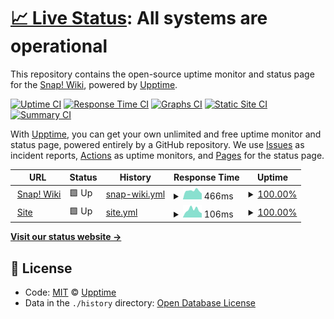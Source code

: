 # [📈 Live Status](https://snapwiki.github.io/SnapWikiUptime): <!--live status--> **All systems are operational**

This repository contains the open-source uptime monitor and status page for the [Snap! Wiki](https://snapwiki.miraheze.org), powered by [Upptime](https://github.com/SnapWikiUptime/SnapWikiUptime).

[![Uptime CI](https://github.com/snapwiki/SnapWikiUptime/workflows/Uptime%20CI/badge.svg)](https://github.com/snapwiki/SnapWikiUptime/actions?query=workflow%3A%22Uptime+CI%22)
[![Response Time CI](https://github.com/snapwiki/SnapWikiUptime/workflows/Response%20Time%20CI/badge.svg)](https://github.com/snapwiki/SnapWikiUptime/actions?query=workflow%3A%22Response+Time+CI%22)
[![Graphs CI](https://github.com/snapwiki/SnapWikiUptime/workflows/Graphs%20CI/badge.svg)](https://github.com/snapwiki/SnapWikiUptime/actions?query=workflow%3A%22Graphs+CI%22)
[![Static Site CI](https://github.com/snapwiki/SnapWikiUptime/workflows/Static%20Site%20CI/badge.svg)](https://github.com/snapwiki/SnapWikiUptime/actions?query=workflow%3A%22Static+Site+CI%22)
[![Summary CI](https://github.com/snapwiki/SnapWikiUptime/workflows/Summary%20CI/badge.svg)](https://github.com/snapwiki/SnapWikiUptime/actions?query=workflow%3A%22Summary+CI%22)

With [Upptime](https://upptime.js.org), you can get your own unlimited and free uptime monitor and status page, powered entirely by a GitHub repository. We use [Issues](https://github.com/snapwiki/SnapWikiUptime/issues) as incident reports, [Actions](https://github.com/snapwiki/SnapWikiUptime/actions) as uptime monitors, and [Pages](https://snapwiki.github.io/SnapWikiUptime) for the status page.

<!--start: status pages-->
<!-- This summary is generated by Upptime (https://github.com/upptime/upptime) -->
<!-- Do not edit this manually, your changes will be overwritten -->
<!-- prettier-ignore -->
| URL | Status | History | Response Time | Uptime |
| --- | ------ | ------- | ------------- | ------ |
| <img alt="" src="https://icons.duckduckgo.com/ip3/snapwiki.miraheze.org.ico" height="13"> [Snap! Wiki](https://snapwiki.miraheze.org) | 🟩 Up | [snap-wiki.yml](https://github.com/snapwiki/SnapWikiUptime/commits/HEAD/history/snap-wiki.yml) | <details><summary><img alt="Response time graph" src="./graphs/snap-wiki/response-time-week.png" height="20"> 466ms</summary><br><a href="https://snapwiki.github.io/SnapWikiUptime/history/snap-wiki"><img alt="Response time 1082" src="https://img.shields.io/endpoint?url=https%3A%2F%2Fraw.githubusercontent.com%2Fsnapwiki%2FSnapWikiUptime%2FHEAD%2Fapi%2Fsnap-wiki%2Fresponse-time.json"></a><br><a href="https://snapwiki.github.io/SnapWikiUptime/history/snap-wiki"><img alt="24-hour response time 316" src="https://img.shields.io/endpoint?url=https%3A%2F%2Fraw.githubusercontent.com%2Fsnapwiki%2FSnapWikiUptime%2FHEAD%2Fapi%2Fsnap-wiki%2Fresponse-time-day.json"></a><br><a href="https://snapwiki.github.io/SnapWikiUptime/history/snap-wiki"><img alt="7-day response time 466" src="https://img.shields.io/endpoint?url=https%3A%2F%2Fraw.githubusercontent.com%2Fsnapwiki%2FSnapWikiUptime%2FHEAD%2Fapi%2Fsnap-wiki%2Fresponse-time-week.json"></a><br><a href="https://snapwiki.github.io/SnapWikiUptime/history/snap-wiki"><img alt="30-day response time 414" src="https://img.shields.io/endpoint?url=https%3A%2F%2Fraw.githubusercontent.com%2Fsnapwiki%2FSnapWikiUptime%2FHEAD%2Fapi%2Fsnap-wiki%2Fresponse-time-month.json"></a><br><a href="https://snapwiki.github.io/SnapWikiUptime/history/snap-wiki"><img alt="1-year response time 1129" src="https://img.shields.io/endpoint?url=https%3A%2F%2Fraw.githubusercontent.com%2Fsnapwiki%2FSnapWikiUptime%2FHEAD%2Fapi%2Fsnap-wiki%2Fresponse-time-year.json"></a></details> | <details><summary><a href="https://snapwiki.github.io/SnapWikiUptime/history/snap-wiki">100.00%</a></summary><a href="https://snapwiki.github.io/SnapWikiUptime/history/snap-wiki"><img alt="All-time uptime 99.75%" src="https://img.shields.io/endpoint?url=https%3A%2F%2Fraw.githubusercontent.com%2Fsnapwiki%2FSnapWikiUptime%2FHEAD%2Fapi%2Fsnap-wiki%2Fuptime.json"></a><br><a href="https://snapwiki.github.io/SnapWikiUptime/history/snap-wiki"><img alt="24-hour uptime 100.00%" src="https://img.shields.io/endpoint?url=https%3A%2F%2Fraw.githubusercontent.com%2Fsnapwiki%2FSnapWikiUptime%2FHEAD%2Fapi%2Fsnap-wiki%2Fuptime-day.json"></a><br><a href="https://snapwiki.github.io/SnapWikiUptime/history/snap-wiki"><img alt="7-day uptime 100.00%" src="https://img.shields.io/endpoint?url=https%3A%2F%2Fraw.githubusercontent.com%2Fsnapwiki%2FSnapWikiUptime%2FHEAD%2Fapi%2Fsnap-wiki%2Fuptime-week.json"></a><br><a href="https://snapwiki.github.io/SnapWikiUptime/history/snap-wiki"><img alt="30-day uptime 100.00%" src="https://img.shields.io/endpoint?url=https%3A%2F%2Fraw.githubusercontent.com%2Fsnapwiki%2FSnapWikiUptime%2FHEAD%2Fapi%2Fsnap-wiki%2Fuptime-month.json"></a><br><a href="https://snapwiki.github.io/SnapWikiUptime/history/snap-wiki"><img alt="1-year uptime 99.49%" src="https://img.shields.io/endpoint?url=https%3A%2F%2Fraw.githubusercontent.com%2Fsnapwiki%2FSnapWikiUptime%2FHEAD%2Fapi%2Fsnap-wiki%2Fuptime-year.json"></a></details>
| <img alt="" src="https://icons.duckduckgo.com/ip3/snapwiki.github.io.ico" height="13"> [Site](https://snapwiki.github.io) | 🟩 Up | [site.yml](https://github.com/snapwiki/SnapWikiUptime/commits/HEAD/history/site.yml) | <details><summary><img alt="Response time graph" src="./graphs/site/response-time-week.png" height="20"> 106ms</summary><br><a href="https://snapwiki.github.io/SnapWikiUptime/history/site"><img alt="Response time 109" src="https://img.shields.io/endpoint?url=https%3A%2F%2Fraw.githubusercontent.com%2Fsnapwiki%2FSnapWikiUptime%2FHEAD%2Fapi%2Fsite%2Fresponse-time.json"></a><br><a href="https://snapwiki.github.io/SnapWikiUptime/history/site"><img alt="24-hour response time 59" src="https://img.shields.io/endpoint?url=https%3A%2F%2Fraw.githubusercontent.com%2Fsnapwiki%2FSnapWikiUptime%2FHEAD%2Fapi%2Fsite%2Fresponse-time-day.json"></a><br><a href="https://snapwiki.github.io/SnapWikiUptime/history/site"><img alt="7-day response time 106" src="https://img.shields.io/endpoint?url=https%3A%2F%2Fraw.githubusercontent.com%2Fsnapwiki%2FSnapWikiUptime%2FHEAD%2Fapi%2Fsite%2Fresponse-time-week.json"></a><br><a href="https://snapwiki.github.io/SnapWikiUptime/history/site"><img alt="30-day response time 98" src="https://img.shields.io/endpoint?url=https%3A%2F%2Fraw.githubusercontent.com%2Fsnapwiki%2FSnapWikiUptime%2FHEAD%2Fapi%2Fsite%2Fresponse-time-month.json"></a><br><a href="https://snapwiki.github.io/SnapWikiUptime/history/site"><img alt="1-year response time 117" src="https://img.shields.io/endpoint?url=https%3A%2F%2Fraw.githubusercontent.com%2Fsnapwiki%2FSnapWikiUptime%2FHEAD%2Fapi%2Fsite%2Fresponse-time-year.json"></a></details> | <details><summary><a href="https://snapwiki.github.io/SnapWikiUptime/history/site">100.00%</a></summary><a href="https://snapwiki.github.io/SnapWikiUptime/history/site"><img alt="All-time uptime 100.00%" src="https://img.shields.io/endpoint?url=https%3A%2F%2Fraw.githubusercontent.com%2Fsnapwiki%2FSnapWikiUptime%2FHEAD%2Fapi%2Fsite%2Fuptime.json"></a><br><a href="https://snapwiki.github.io/SnapWikiUptime/history/site"><img alt="24-hour uptime 100.00%" src="https://img.shields.io/endpoint?url=https%3A%2F%2Fraw.githubusercontent.com%2Fsnapwiki%2FSnapWikiUptime%2FHEAD%2Fapi%2Fsite%2Fuptime-day.json"></a><br><a href="https://snapwiki.github.io/SnapWikiUptime/history/site"><img alt="7-day uptime 100.00%" src="https://img.shields.io/endpoint?url=https%3A%2F%2Fraw.githubusercontent.com%2Fsnapwiki%2FSnapWikiUptime%2FHEAD%2Fapi%2Fsite%2Fuptime-week.json"></a><br><a href="https://snapwiki.github.io/SnapWikiUptime/history/site"><img alt="30-day uptime 100.00%" src="https://img.shields.io/endpoint?url=https%3A%2F%2Fraw.githubusercontent.com%2Fsnapwiki%2FSnapWikiUptime%2FHEAD%2Fapi%2Fsite%2Fuptime-month.json"></a><br><a href="https://snapwiki.github.io/SnapWikiUptime/history/site"><img alt="1-year uptime 100.00%" src="https://img.shields.io/endpoint?url=https%3A%2F%2Fraw.githubusercontent.com%2Fsnapwiki%2FSnapWikiUptime%2FHEAD%2Fapi%2Fsite%2Fuptime-year.json"></a></details>

<!--end: status pages-->

[**Visit our status website →**](https://snapwiki.github.io/SnapWikiUptime)

## 📄 License

- Code: [MIT](./LICENSE) © [Upptime](https://Upptime.js.org)
- Data in the `./history` directory: [Open Database License](https://opendatacommons.org/licenses/odbl/1-0/)
